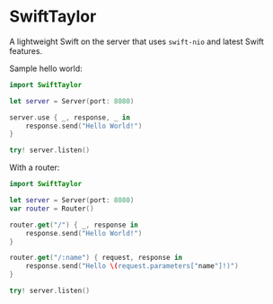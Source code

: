 # SwiftTaylor

A lightweight Swift on the server that uses `swift-nio` and latest Swift features.

Sample hello world:

```swift
import SwiftTaylor

let server = Server(port: 8080)

server.use { _, response, _ in
    response.send("Hello World!")
}

try! server.listen()
```

With a router:

```swift
import SwiftTaylor

let server = Server(port: 8080)
var router = Router()

router.get("/") { _, response in
    response.send("Hello World!")
}

router.get("/:name") { request, response in
    response.send("Hello \(request.parameters["name"]!)")
}

try! server.listen()
```
